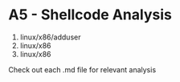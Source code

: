 # A5 - Shellcode Analysis
1. linux/x86/adduser
2. linux/x86
3. linux/x86

Check out each .md file for relevant analysis
